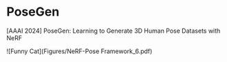 # PoseGen
[AAAI 2024] PoseGen: Learning to Generate 3D Human Pose Datasets with NeRF

![Funny Cat](Figures/NeRF-Pose Framework_6.pdf)
